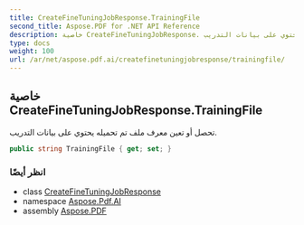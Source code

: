 ```yaml
---
title: CreateFineTuningJobResponse.TrainingFile
second_title: Aspose.PDF for .NET API Reference
description: خاصية CreateFineTuningJobResponse. تحصل أو تعين معرف ملف تم تحميله يحتوي على بيانات التدريب
type: docs
weight: 100
url: /ar/net/aspose.pdf.ai/createfinetuningjobresponse/trainingfile/
---
```

## خاصية CreateFineTuningJobResponse.TrainingFile

تحصل أو تعين معرف ملف تم تحميله يحتوي على بيانات التدريب.

```csharp
public string TrainingFile { get; set; }
```

### انظر أيضًا

* class [CreateFineTuningJobResponse](../)
* namespace [Aspose.Pdf.AI](../../../aspose.pdf.ai/)
* assembly [Aspose.PDF](../../../)